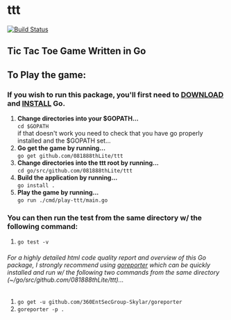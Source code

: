 # ttt
[![Build Status](https://travis-ci.com/081888thLite/ttt.svg?branch=master)](https://travis-ci.com/081888thLite/ttt)

## Tic Tac Toe Game Written in Go

## To Play the game:
### If you wish to run this package, you'll first need to [DOWNLOAD](https://golang.org/dl/) and [INSTALL](https://golang.org/doc/install) Go.
1. **Change directories into your $GOPATH...**</br>
`cd $GOPATH`</br>
if that doesn't work you need to check that you have go properly installed and the $GOPATH set...</br>
2. **Go get the game by running...**</br>
`go get github.com/081888thLite/ttt`</br>
3. **Change directories into the ttt root by running...**</br>
`cd go/src/github.com/081888thLite/ttt`</br>
4. **Build the application by running...**</br>
`go install .`</br>
5. **Play the game by running...**</br>
`go run ./cmd/play-ttt/main.go`</br>

### You can then run the test from the same directory w/ the following command:
1. `go test -v`

###### For a highly detailed html code quality report and overview of this Go package, I strongly recommend using [goreporter](https://github.com/360EntSecGroup-Skylar/goreporter) which can be quickly installed and run w/ the following two commands from the same directory (~/go/src/github.com/081888thLite/ttt)...
1. `go get -u github.com/360EntSecGroup-Skylar/goreporter`
2. `goreporter -p .`
